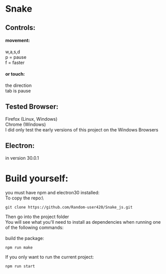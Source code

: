 # Snake
## Controls:
#### movement:
w,a,s,d\
p = pause\
f = faster
#### or touch:
the direction\
tab is pause
## Tested Browser:
Firefox (Linux, Windows)\
Chrome (Windows)\
I did only test the early versions of this project on the Windows Browsers  
## Electron:
in version 30.0.1
# Build yourself:
you must have npm and electron30 installed:\
To copy the repo:\
```
git clone https://github.com/Random-user420/Snake_js.git
```

Then go into the project folder\
You will see what you'll need to install as dependencies when running one of the following commands:\
\
build the package:
```
npm run make
```
If you only want to run the current project:
```
npm run start
```